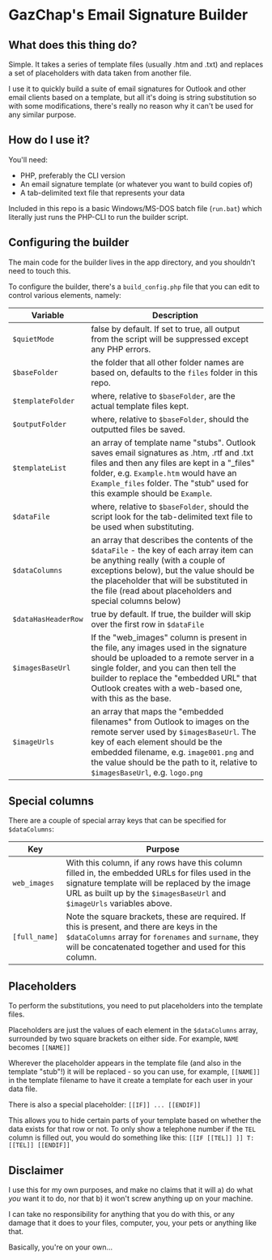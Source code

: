 # GazChap's Email Signature Builder

## What does this thing do?

Simple. It takes a series of template files (usually .htm and .txt) and replaces a set of placeholders with data taken from another file.

I use it to quickly build a suite of email signatures for Outlook and other email clients based on a template, but all it's doing is string substitution so with some modifications, there's really no reason why it can't be used for any similar purpose.

## How do I use it?

You'll need:

* PHP, preferably the CLI version
* An email signature template (or whatever you want to build copies of)
* A tab-delimited text file that represents your data

Included in this repo is a basic Windows/MS-DOS batch file (`run.bat`) which literally just runs the PHP-CLI to run the builder script.

## Configuring the builder

The main code for the builder lives in the app directory, and you shouldn't need to touch this.

To configure the builder, there's a `build_config.php` file that you can edit to control various elements, namely:

Variable | Description
-------- | -----------
`$quietMode` | false by default. If set to true, all output from the script will be suppressed except any PHP errors.
`$baseFolder` | the folder that all other folder names are based on, defaults to the `files` folder in this repo.
`$templateFolder` | where, relative to `$baseFolder`, are the actual template files kept.
`$outputFolder` | where, relative to `$baseFolder`, should the outputted files be saved.
`$templateList` | an array of template name "stubs". Outlook saves email signatures as .htm, .rtf and .txt files and then any files are kept in a "_files" folder, e.g. `Example.htm` would have an `Example_files` folder. The "stub" used for this example should be `Example`.
`$dataFile` | where, relative to `$baseFolder`, should the script look for the tab-delimited text file to be used when substituting.
`$dataColumns` | an array that describes the contents of the `$dataFile` - the key of each array item can be anything really (with a couple of exceptions below), but the value should be the placeholder that will be substituted in the file (read about placeholders and special columns below)
`$dataHasHeaderRow` | true by default. If true, the builder will skip over the first row in `$dataFile`
`$imagesBaseUrl` | If the "web_images" column is present in the file, any images used in the signature should be uploaded to a remote server in a single folder, and you can then tell the builder to replace the "embedded URL" that Outlook creates with a web-based one, with this as the base.
`$imageUrls` | an array that maps the "embedded filenames" from Outlook to images on the remote server used by `$imagesBaseUrl`. The key of each element should be the embedded filename, e.g. `image001.png` and the value should be the path to it, relative to `$imagesBaseUrl`, e.g. `logo.png`

## Special columns

There are a couple of special array keys that can be specified for `$dataColumns`:

Key | Purpose
--- | -------
`web_images` | With this column, if any rows have this column filled in, the embedded URLs for files used in the signature template will be replaced by the image URL as built up by the `$imagesBaseUrl` and `$imageUrls` variables above.
`[full_name]` | Note the square brackets, these are required. If this is present, and there are keys in the `$dataColumns` array for `forenames` and `surname`, they will be concatenated together and used for this column.

## Placeholders

To perform the substitutions, you need to put placeholders into the template files.

Placeholders are just the values of each element in the `$dataColumns` array, surrounded by two square brackets on either side. For example, `NAME` becomes `[[NAME]]`

Wherever the placeholder appears in the template file (and also in the template "stub"!) it will be replaced - so you can use, for example, `[[NAME]]` in the template filename to have it create a template for each user in your data file.

There is also a special placeholder: `[[IF]] ... [[ENDIF]]`

This allows you to hide certain parts of your template based on whether the data exists for that row or not. To only show a telephone number if the `TEL` column is filled out, you would do something like this: `[[IF [[TEL]] ]] T: [[TEL]] [[ENDIF]]`

## Disclaimer

I use this for my own purposes, and make no claims that it will a) do what *you* want it to do, nor that b) it won't screw anything up on your machine.

I can take no responsibility for anything that you do with this, or any damage that it does to your files, computer, you, your pets or anything like that.

Basically, you're on your own...
